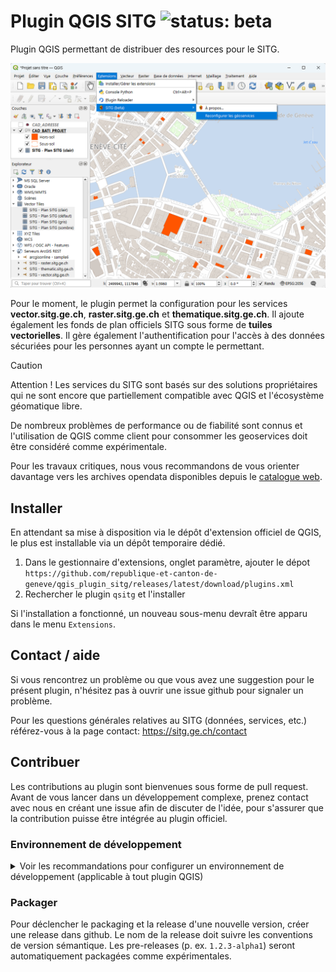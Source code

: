 # Plugin QGIS SITG ![status: beta](https://img.shields.io/badge/status-beta-orange)

Plugin QGIS permettant de distribuer des resources pour le SITG.

![screenshot](screenshot.png)

Pour le moment, le plugin permet la configuration pour les services **vector.sitg.ge.ch**, **raster.sitg.ge.ch** et **thematique.sitg.ge.ch**. Il ajoute également les fonds de plan officiels SITG sous forme de **tuiles vectorielles**. Il gère également l'authentification pour l'accès à des données sécuriées pour les personnes ayant un compte le permettant.

> [!CAUTION]
> Attention ! Les services du SITG sont basés sur des solutions propriétaires qui ne sont encore que partiellement compatible avec QGIS et l'écosystème géomatique libre.
>
> De nombreux problèmes de performance ou de fiabilité sont connus et l'utilisation de QGIS comme client pour consommer les geoservices doit être considéré comme expérimentale.
>
> Pour les travaux critiques, nous vous recommandons de vous orienter davantage vers les archives opendata disponibles depuis le [catalogue web](https://sitg.ge.ch).

## Installer

En attendant sa mise à disposition via le dépôt d'extension officiel de QGIS, le plus est installable via un dépôt temporaire dédié.

1. Dans le gestionnaire d'extensions, onglet paramètre, ajouter le dépot `https://github.com/republique-et-canton-de-geneve/qgis_plugin_sitg/releases/latest/download/plugins.xml`
2. Rechercher le plugin `qsitg` et l'installer

Si l'installation a fonctionné, un nouveau sous-menu devraît être apparu dans le menu `Extensions`.

## Contact / aide

Si vous rencontrez un problème ou que vous avez une suggestion pour le présent plugin, n'hésitez pas à ouvrir une issue github pour signaler un problème.

Pour les questions générales relatives au SITG (données, services, etc.) référez-vous à la page contact: https://sitg.ge.ch/contact

## Contribuer

Les contributions au plugin sont bienvenues sous forme de pull request. Avant de vous lancer dans un développement complexe, prenez contact avec nous en créant une issue afin de discuter de l'idée, pour s'assurer que la contribution puisse être intégrée au plugin officiel.

### Environnement de développement

<details>
<summary>Voir les recommandations pour configurer un environnement de développement  (applicable à tout plugin QGIS)</summary>

Voici les étapes pour configurer un environnement de développement pour ce plugin permettant l'autocomplétion dans l'IDE, le formattage automatique du code ainsi que le rechargement dynamique du plugin sans redémarrer QGIS

Pré-requis: [UV](https://docs.astral.sh/uv/getting-started/installation/) et QGIS.

```sh
# créer un environnement virtuel préconfiguré pour QGIS grâce à https://github.com/GispoCoding/qgis-venv-creator
uvx --from qgis-venv-creator create-qgis-venv.exe --venv-name .venv

# installer l'outillage de développement
uv pip install -r requirements-dev.txt

# installer l'auto-formatteur
uv run pre-commit install
```

Puis dans VSCode, s'assurer d'activer l'environnement `.env` avec la commande `Python: Select interpreter`.

Pour recharger le code dynamiquement grâce au plugin `Plugin reloader`, il faut créer un lien symbolique depuis votre dossier de plugins QGIS vers le dossier `qsitg` du code.

```sh
# à lancer dans l'invite de commande en mode administrateur
mklink /D %appdata%\QGIS\QGIS3\profiles\default\python\plugins\qsitg C:\chemin\vers\dossiergit\qsitg
```

</details>

### Packager

Pour déclencher le packaging et la release d'une nouvelle version, créer une release dans github. Le nom de la release doit suivre les conventions de version sémantique. Les pre-releases (p. ex. `1.2.3-alpha1`) seront automatiquement packagées comme expérimentales.
